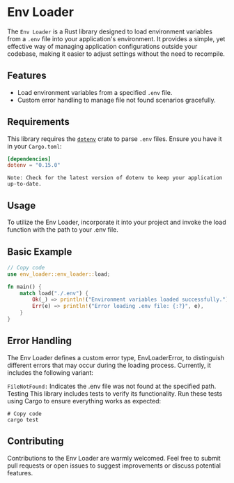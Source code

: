 # Env Loader

The `Env Loader` is a Rust library designed to load environment variables from a `.env` file into your application's environment. It provides a simple, yet effective way of managing application configurations outside your codebase, making it easier to adjust settings without the need to recompile.

## Features

- Load environment variables from a specified `.env` file.
- Custom error handling to manage file not found scenarios gracefully.

## Requirements

This library requires the [`dotenv`](https://crates.io/crates/dotenv) crate to parse `.env` files. Ensure you have it in your `Cargo.toml`:

```toml
[dependencies]
dotenv = "0.15.0"
```
`Note: Check for the latest version of dotenv to keep your application up-to-date.`

## Usage
To utilize the Env Loader, incorporate it into your project and invoke the load function with the path to your .env file.

## Basic Example
```rust
// Copy code
use env_loader::env_loader::load;

fn main() {
    match load("./.env") {
        Ok(_) => println!("Environment variables loaded successfully."),
        Err(e) => println!("Error loading .env file: {:?}", e),
    }
}
```
## Error Handling
The Env Loader defines a custom error type, EnvLoaderError, to distinguish different errors that may occur during the loading process. Currently, it includes the following variant:

`FileNotFound:` Indicates the .env file was not found at the specified path.
Testing
This library includes tests to verify its functionality. Run these tests using Cargo to ensure everything works as expected:

```shell
# Copy code
cargo test
```
## Contributing
Contributions to the Env Loader are warmly welcomed. Feel free to submit pull requests or open issues to suggest improvements or discuss potential features.


